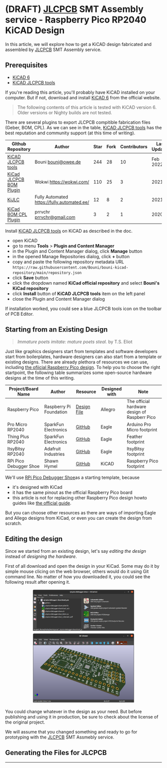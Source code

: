 # (DRAFT) [JLCPCB][1] SMT Assembly service - Raspberry Pico RP2040 KiCAD Design

In this article, we will explore how to get a KiCAD design fabricated and assembled by [JLCPCB][1] SMT Assembly service.


## Prerequisites

* [KiCAD 6][3]
* [KiCAD JLCPCB tools][4]

If you're reading this article, you'll probably have KiCAD installed on your computer.
But if not, download and install [KiCAD 6][3] from the official website.

> The following contents of this article is tested with KiCAD version 6. Older versions or Nighty builds are not tested.

There are several plugins to export JLCPCB compitible fabrication files (Geber, BOM, CPL).
As we can see in the table, [KiCAD JLCPCB tools][4] has the best reputation and community support (at this time of writing).

GIthub Repository | Author | Star | Fork | Contributors | Last Updated
------------------|--------|------|------|--------------|-------------
[KiCAD JLCPCB tools](https://github.com/Bouni/kicad-jlcpcb-tools) | Bouni bouni@owee.de | 244 | 28 | 10 | Feb 2022
[KiCad JLCPCB BOM Plugin](https://github.com/wokwi/kicad-jlcpcb-bom-plugin) | Wokwi <https://wokwi.com/> | 110 | 25 | 3 | 2021
[KiJLC](https://github.com/fullyautomated/KiJLC) | Fully Automated <https://fully.automated.ee/> | 12 | 8 | 2 | 2021
[KiCad BOM CPL Plugin](https://github.com/prrvchr/KiCad-BOM-CPL-Plugin) | prrvchr prrvchr@gmail.com | 3 | 2 | 1 | 2020

Install [KiCAD JLCPCB tools][4] on KiCAD as described in the doc.
* open KiCAD
* go to menu **Tools** > **Plugin and Content Manager**
* in the Plugin and Content Manager dialog, click **Manage** button
* in the opened Manage Repositories dialog, click **+** button
* copy and paste the following repository metadata URL `https://raw.githubusercontent.com/Bouni/bouni-kicad-repository/main/repository.json`
* click **Save** button
* click the dropdown named **KiCad official repository** and select **Bouni's KiCad repository**
* click **Install** button of **KiCAD JLCPCB tools** item on the left panel
* close the Plugin and Content Manager dialog

If installation worked, you could see a blue JLCPCB tools icon on the toolbar of PCB Editor.


## Starting from an Existing Design

> _Immature poets imitate: mature poets steal._ by T.S. Eliot

Just like graphics designers start from templates and software developers start from boilerplates, hardware designers can also start from a template or existing designs.
There are already plethora of resources we can use, including [the ofiicial Raspberry Pico design][5].
To help you to choose the right startpoint, the following table summarizes some open-source hardware designs at the time of this writing.

Project/Board Name | Author | Resource | Designed with| Note
-------------------|--------|------------|--------------|-----
Raspberry Pico | Raspberry Pi Foundation | [Design File][5] | Allegro | The official hardware design of Raspberr Pico
Pro Micro RP2040 | SparkFun Electronics | [GitHub][6] | Eagle | Arduino Pro Micro footprint
Thing Plus RP2040 | SparkFun Electronics | [GitHub][7] | Eagle | Feather footprint
ItsyBitsy RP2040 | Adafruit Industries | [GitHub][8] | Eagle | ItsyBitsy footprint
RPi Pico Debugger Shoe | Shawn Hymel | [GitHub][9] | KiCAD | Raspberry Pico footprint

We'll use [RPi Pico Debugger Shoe][2]as a starting template, because
* it's designed with KiCad
* it has the same pinout as the official Raspberry Pico board
* this article is not for replacing other Raspberry Pico design howto guides like [the official guide][10].

But you can choose other resources as there are ways of importing Eagle and Allego designs from KiCad, or even you can create the design from scratch.


## Editing the design

Since we started from an existing design, let's say _editing the design_ instead of _designing the hardware_.

First of all download and open the design in your KiCad.
Some may do it by simple mouse clicing on the web browser, others would do it using Git command line.
No matter of how you downloaded it, you could see the following result after opening it.

<center>
<img src="./images/kicad-project-opened.png" style="width: 66%">
<img src="./images/kicad-3d-view.png" style="width: 66%">
</center>

You could change whatever in the design as your need.
But before publishing and using it in production, be sure to check about the license of the original project.

We will assume that you changed something and ready to go for prototyping with the [JLCPCB][1] SMT Assmebly service.


## Generating the Files for JLCPCB

---

[1]: https://jlcpcb.com/HOT "JLCPCB Official Website"
[2]: https://github.com/ShawnHymel/rpi-pico-debugger-shoe "RPi Pico Debugger Shoe by Shawn Hymel"
[3]: https://www.kicad.org/download/ "KiCAD Official Download Page"
[4]: https://github.com/Bouni/kicad-jlcpcb-tools "KiCAD JLCPCB Tools plugin by Bouni"
[5]: https://datasheets.raspberrypi.com/pico/RPi-Pico-R3-PUBLIC-20200119.zip "Raspberry Pico Design File"
[6]: https://github.com/sparkfun/SparkFun_Pro_Micro-RP2040 "SparkFun Pro Micro RP2040"
[7]: https://github.com/sparkfun/SparkFun_Thing_Plus-RP2040 "SparkFun Thing Plus RP2040"
[8]: https://github.com/adafruit/Adafruit-ItsyBitsy-RP2040-PCB "Adafruit ItsyBitsy RP2040 PCB"
[9]: https://github.com/ShawnHymel/rpi-pico-debugger-shoe "RPi Pico Debugger Shoe"
[10]: https://datasheets.raspberrypi.com/rp2040/hardware-design-with-rp2040.pdf "Hardware design with RP2040"
